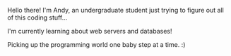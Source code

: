 Hello there! I'm Andy, an undergraduate student just trying to figure out all of this coding stuff...

I'm currently learning about web servers and databases!

Picking up the programming world one baby step at a time. :)

<!---
AndyyyLi/AndyyyLi is a ✨ special ✨ repository because its `README.md` (this file) appears on your GitHub profile.
You can click the Preview link to take a look at your changes.
--->
